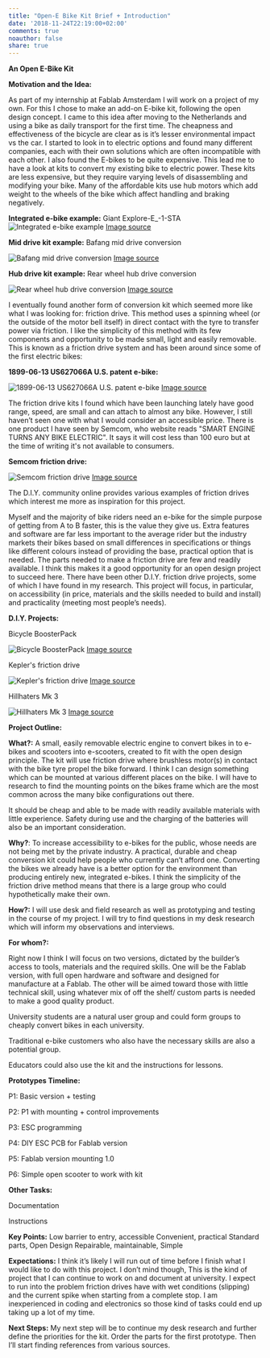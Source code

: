 ```yaml
---
title: "Open-E Bike Kit Brief + Introduction"
date: '2018-11-24T22:19:00+02:00'
comments: true
noauthor: false
share: true
---
```


**An Open E-Bike Kit**

**Motivation and the Idea:**

As part of my internship at Fablab Amsterdam I will work on a project of my own. For this I chose to make an add-on E-bike kit, following the open design concept. I came to this idea after moving to the Netherlands and using a bike as daily transport for the first time. The cheapness and effectiveness of the bicycle are clear as is it’s lesser environmental impact vs the car. I started to look in to electric options and found many different companies, each with their own solutions which are often incompatible with each other. I also found the E-bikes to be quite expensive. This lead me to have a look at kits to convert my existing bike to electric power. These kits are less expensive, but they require varying levels of disassembling and modifying your bike. Many of the affordable kits use hub motors which add weight to the wheels of the bike which affect handling and braking negatively.

**Integrated e-bike example:**
Giant Explore-E_-1-STA
![Integrated e-bike example](/Brief-3.jpg)
[Image source](https://giantcdn-qu2qwwv2de7wv85rz.stackpathdns.com/remote/www.giant-bicycles.com/_upload_de/bikes/models/xxl/2015/Explore-E-1-STA.jpg?width=2000&quality=80&mode=none&bgcolor=white)


**Mid drive kit example:**
Bafang mid drive conversion

![Bafang mid drive conversion](/Brief-4.jpg)
[Image source](https://i.redd.it/qv9eoc0e9lkx.jpg)


**Hub drive kit example:**
Rear wheel hub drive conversion

![Rear wheel hub drive conversion](/Brief-5.jpg)
[Image source](https://i.redd.it/hfa3i2yf9xn11.jpg)


I eventually found another form of conversion kit which seemed more like what I was looking for: friction drive. This method uses a spinning wheel (or the outside of the motor bell itself) in direct contact with the tyre to transfer power via friction. I like the simplicity of this method with its few components and opportunity to be made small, light and easily removable. This is known as a friction drive system and has been around since some of the first electric bikes:

**1899-06-13 US627066A U.S. patent e-bike:**

![1899-06-13 US627066A U.S. patent e-bike](/Brief-2.jpg)
[Image source](https://patents.google.com/patent/US627066)


The friction drive kits I found which have been launching lately have good range, speed, are small and can attach to almost any bike. However, I still haven’t seen one with what I would consider an accessible price. There is one product I have seen by Semcom, who website reads "SMART ENGINE TURNS ANY BIKE ELECTRIC". It says it will cost less than 100 euro but at the time of writing it's not available to consumers.

**Semcom friction drive:**

![Semcom friction drive](/Brief-6.jpg)
[Image source](https://semcon.com/wp-content/uploads/2016/08/Semcon-Electric-Bike-001-1020x425.jpg)

The D.I.Y. community online provides various examples of friction drives which interest me more as inspiration for this project.

Myself and the majority of bike riders need an e-bike for the simple purpose of getting from A to B faster, this is the value they give us. Extra features and software are far less important to the average rider but the industry markets their bikes based on small differences in specifications or things like different colours instead of providing the base, practical option that is needed. The parts needed to make a friction drive are few and readily available. I think this makes it a good opportunity for an open design project to succeed here. There have been other D.I.Y. friction drive projects, some of which I have found in my research. This project will focus, in particular, on accessibility (in price, materials and the skills needed to build and install) and practicality (meeting most people’s needs).

**D.I.Y. Projects:**


Bicycle BoosterPack

![Bicycle BoosterPack](/Brief-7.jpg)
[Image source](https://cdn.instructables.com/F4H/7IYT/IKOAM2DU/F4H7IYTIKOAM2DU.LARGE.jpg)

Kepler's friction drive

![Kepler's friction drive](/Brief-8.jpg)
[Image source](https://i.ytimg.com/vi/62ZYj0bmXuk/maxresdefault.jpg)

Hillhaters Mk 3

![Hillhaters Mk 3](/Brief.jpg)
[Image source](http://img683.imageshack.us/img683/1824/cimg8334f.jpg)


**Project Outline:**

**What?:** A small, easily removable electric engine to convert bikes in to e-bikes and scooters into e-scooters, created to fit with the open design principle. The kit will use friction drive where brushless motor(s) in contact with the bike tyre propel the bike forward. I think I can design something which can be mounted at various different places on the bike. I will have to research to find the mounting points on the bikes frame which are the most common across the many bike configurations out there.

It should be cheap and able to be made with readily available materials with little experience. Safety during use and the charging of the batteries will also be an important consideration.

**Why?**: To increase accessibility to e-bikes for the public, whose needs are not being met by the private industry. A practical, durable and cheap conversion kit could help people who currently can’t afford one. Converting the bikes we already have is a better option for the environment than producing entirely new, integrated e-bikes. I think the simplicity of the friction drive method means that there is a large group who could hypothetically make their own.


**How?:** I will use desk and field research as well as prototyping and testing in the course of my project. I will try to find questions in my desk research which will inform my observations and interviews.

**For whom?:**

Right now I think I will focus on two versions, dictated by the builder’s access to tools, materials and the required skills. One will be the Fablab version, with full open hardware and software and designed for manufacture at a Fablab. The other will be aimed toward those with little technical skill, using whatever mix of off the shelf/ custom parts is needed to make a good quality product.  

University students are a natural user group and could form groups to cheaply convert bikes in each university.

Traditional e-bike customers who also have the necessary skills are also a potential group.

Educators could also use the kit and the instructions for lessons.


**Prototypes Timeline:**

P1: Basic version + testing

P2: P1 with mounting + control improvements

P3: ESC programming

P4: DIY ESC PCB for Fablab version

P5: Fablab version mounting 1.0

P6: Simple open scooter to work with kit

**Other Tasks:**

Documentation

Instructions

**Key Points:**
Low barrier to entry, accessible
Convenient, practical
Standard parts, Open Design
Repairable, maintainable, Simple


**Expectations:**
 I think it’s likely I will run out of time before I finish what I would like to do with this project. I don’t mind though, This is the kind of project that I can continue to work on and document at university. I expect to run into the problem friction drives have with wet conditions (slipping) and the current spike when starting from a complete stop. I am inexperienced in coding and electronics so those kind of tasks could end up taking up a lot of my time.

**Next Steps:**
 My next step will be to continue my desk research and further define the priorities for the kit. Order the parts for the first prototype. Then I’ll start finding references from various sources.
